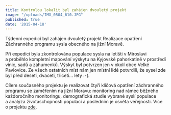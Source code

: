 ```yaml
---
title: Kontrolou lokalit byl zahájen dvouletý projekt
image: "/uploads/IMG_0504_610.JPG"
published: true
date: '2015-04-18'
---
```

Týdenní expedicí byl zahájen dvouletý projekt Realizace opatření
Záchranného programu sysla obecného na jižní Moravě.

Při expedici byla zkontrolována populace sysla na letišti v Miroslavi
a proběhlo kompletní mapování výskytu na Kyjovské pahorkatině
v prostředí vinic, sadů a záhumenků. Výskyt byl potvrzen jen v okolí
obce Velké Pavlovice. Ze všech ostatních míst nám jen místní lidé
potvrdili, že sysel zde byl před deseti, dvaceti, třiceti… lety :-(.

Cílem současného projektu je realizovat čtyři klíčová opatření
záchranného programu se zaměřením na jižní Moravu: monitoring nad rámec
běžného každoročního monitoringu, demografická studie vybrané syslí
populace a analýza životaschopnosti populací a posledním je osvěta
veřejnosti. Více o projektu [zde](/o-nas/projekt).
